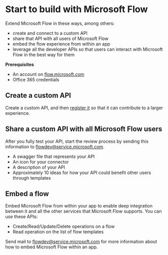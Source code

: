 <properties
    pageTitle="Start to build | Microsoft Flow"
    description="Create a custom API, share it, embed a flow, and much more."
    services=""
    suite="flow"
    documentationCenter="na"
    authors="bbarath"
    manager="erikre"
    editor=""
    tags=""
 />
<tags
    ms.service="flow"
    ms.devlang="na"
    ms.topic="sarticle"
    ms.tgt_pltfrm="na"
    ms.workload="na"
   ms.date="04/19/2016"
    ms.author="barathb"/>

# Start to build with Microsoft Flow #
Extend Microsoft Flow in these ways, among others:

- create and connect to a custom API
- share that API with all users of Microsoft Flow
- embed the flow experience from within an app
- leverage all the developer APIs so that users can interact with Microsoft Flow in the best way for them

**Prerequisites**

- An account on [flow.microsoft.com](https://flow.microsoft.com)
- Office 365 credentials

## Create a custom API ##
Create a custom API, and then [register it](https://powerapps.microsoft.com/tutorials/register-custom-api/) so that it can contribute to a larger experience.

## Share a custom API with all Microsoft Flow users ##
After you fully test your API, start the review process by sending this information to flowdev@service.microsoft.com.

- A swagger file that represents your API
- An icon for your connector
- A description of your API
- Approximately 10 ideas for how your API could benefit other users through templates

## Embed a flow ##
Embed Microsoft Flow from within your app to enable deep integration between it and all the other services that Microsoft Flow supports. You can use these APIs:

- Create/Read/Update/Delete operations on a flow
- Read operation on the list of flow templates

Send mail to flowdev@service.microsoft.com for more information about how to embed Microsoft Flow within an app.
